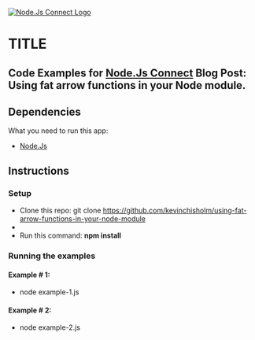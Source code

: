 [![Node.Js Connect Logo](http://www.nodejsconnect.com//sites/default/themes/drupalconnect/images/layout/logo-lo.png)](http://www.nodejsconnect.com/)

# TITLE

## Code Examples for [Node.Js Connect](http://www.nodejsconnect.com/) Blog Post: Using fat arrow functions in your Node module.

## Dependencies

What you need to run this app:

* [Node.Js](https://nodejs.org)

## Instructions

### Setup

* Clone this repo: git clone https://github.com/kevinchisholm/using-fat-arrow-functions-in-your-node-module
* 
* Run this command: **npm install**

### Running the examples

#### Example # 1:

* node example-1.js

#### Example # 2:

* node example-2.js

